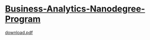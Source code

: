 

# [Business-Analytics-Nanodegree-Program](https://classroom.udacity.com/nanodegrees/nd098-mena-fow2/dashboard/overview)

[download.pdf](https://github.com/Nada-Talal/Business-Analytics-Nanodegree-Program/files/6248546/download.pdf)
